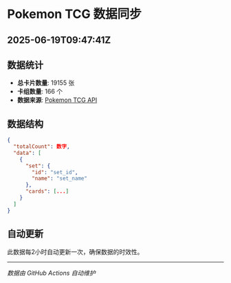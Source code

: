 # Pokemon TCG 数据同步

## 2025-06-19T09:47:41Z

## 数据统计
- **总卡片数量**: 19155 张
- **卡组数量**: 166 个
- **数据来源**: [Pokemon TCG API](https://pokemontcg.io/)

## 数据结构
```json
{
  "totalCount": 数字,
  "data": [
    {
      "set": {
        "id": "set_id",
        "name": "set_name"
      },
      "cards": [...]
    }
  ]
}
```

## 自动更新
此数据每2小时自动更新一次，确保数据的时效性。

---
*数据由 GitHub Actions 自动维护*
